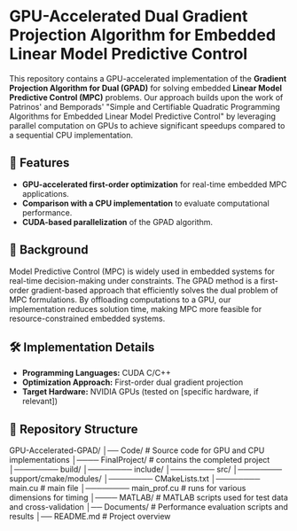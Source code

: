 # GPU-Accelerated Dual Gradient Projection Algorithm for Embedded Linear Model Predictive Control

This repository contains a GPU-accelerated implementation of the **Gradient Projection Algorithm for Dual (GPAD)** for solving embedded **Linear Model Predictive Control (MPC)** problems. Our approach builds upon the work of Patrinos' and Bemporads' "Simple and Certifiable Quadratic Programming Algorithms for Embedded Linear Model Predictive Control" by leveraging parallel computation on GPUs to achieve significant speedups compared to a sequential CPU implementation. 

## 🚀 Features
- **GPU-accelerated first-order optimization** for real-time embedded MPC applications.
- **Comparison with a CPU implementation** to evaluate computational performance.
- **CUDA-based parallelization** of the GPAD algorithm.

## 📖 Background
Model Predictive Control (MPC) is widely used in embedded systems for real-time decision-making under constraints. The GPAD method is a first-order gradient-based approach that efficiently solves the dual problem of MPC formulations. By offloading computations to a GPU, our implementation reduces solution time, making MPC more feasible for resource-constrained embedded systems.

## 🛠️ Implementation Details
- **Programming Languages:** CUDA C/C++
- **Optimization Approach:** First-order dual gradient projection
- **Target Hardware:** NVIDIA GPUs (tested on [specific hardware, if relevant])

## 📂 Repository Structure
GPU-Accelerated-GPAD/
│── Code/                 # Source code for GPU and CPU implementations
│──── FinalProject/       # contains the completed project
│──────── build/
│──────── include/
│──────── src/
│──────── support/cmake/modules/
│──────── CMakeLists.txt
│──────── main.cu         # main file
│──────── main_prof.cu    # runs for various dimensions for timing
│──── MATLAB/             # MATLAB scripts used for test data and cross-validation
│── Documents/            # Performance evaluation scripts and results
│── README.md             # Project overview
